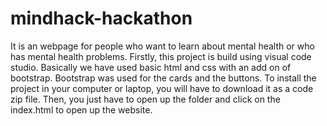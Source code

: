 # mindhack-hackathon
It is an webpage for people who want to learn about mental health or who has mental health problems.
Firstly, this project is build using visual code studio. Basically we have used basic html and css with an add on of bootstrap. Bootstrap was used for the cards and the buttons. To install the project in your computer or laptop, you will have to download it as a code zip file.
Then, you just have to open up the folder and click on the index.html to open up the website.

